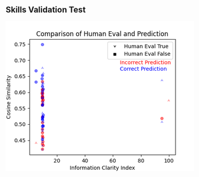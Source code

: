 
## Skills Validation Test

![Confusion_result_png-13-03-2024-Benchmark-2](13-03-2024-Benchmark-2/confusion_results.png)
